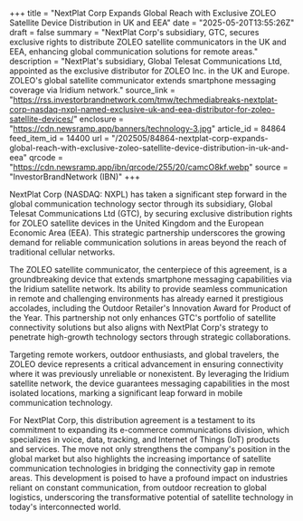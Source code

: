 +++
title = "NextPlat Corp Expands Global Reach with Exclusive ZOLEO Satellite Device Distribution in UK and EEA"
date = "2025-05-20T13:55:26Z"
draft = false
summary = "NextPlat Corp's subsidiary, GTC, secures exclusive rights to distribute ZOLEO satellite communicators in the UK and EEA, enhancing global communication solutions for remote areas."
description = "NextPlat's subsidiary, Global Telesat Communications Ltd, appointed as the exclusive distributor for ZOLEO Inc. in the UK and Europe. ZOLEO's global satellite communicator extends smartphone messaging coverage via Iridium network."
source_link = "https://rss.investorbrandnetwork.com/tmw/techmediabreaks-nextplat-corp-nasdaq-nxpl-named-exclusive-uk-and-eea-distributor-for-zoleo-satellite-devices/"
enclosure = "https://cdn.newsramp.app/banners/technology-3.jpg"
article_id = 84864
feed_item_id = 14400
url = "/202505/84864-nextplat-corp-expands-global-reach-with-exclusive-zoleo-satellite-device-distribution-in-uk-and-eea"
qrcode = "https://cdn.newsramp.app/ibn/qrcode/255/20/camcO8kf.webp"
source = "InvestorBrandNetwork (IBN)"
+++

<p>NextPlat Corp (NASDAQ: NXPL) has taken a significant step forward in the global communication technology sector through its subsidiary, Global Telesat Communications Ltd (GTC), by securing exclusive distribution rights for ZOLEO satellite devices in the United Kingdom and the European Economic Area (EEA). This strategic partnership underscores the growing demand for reliable communication solutions in areas beyond the reach of traditional cellular networks.</p><p>The ZOLEO satellite communicator, the centerpiece of this agreement, is a groundbreaking device that extends smartphone messaging capabilities via the Iridium satellite network. Its ability to provide seamless communication in remote and challenging environments has already earned it prestigious accolades, including the Outdoor Retailer's Innovation Award for Product of the Year. This partnership not only enhances GTC's portfolio of satellite connectivity solutions but also aligns with NextPlat Corp's strategy to penetrate high-growth technology sectors through strategic collaborations.</p><p>Targeting remote workers, outdoor enthusiasts, and global travelers, the ZOLEO device represents a critical advancement in ensuring connectivity where it was previously unreliable or nonexistent. By leveraging the Iridium satellite network, the device guarantees messaging capabilities in the most isolated locations, marking a significant leap forward in mobile communication technology.</p><p>For NextPlat Corp, this distribution agreement is a testament to its commitment to expanding its e-commerce communications division, which specializes in voice, data, tracking, and Internet of Things (IoT) products and services. The move not only strengthens the company's position in the global market but also highlights the increasing importance of satellite communication technologies in bridging the connectivity gap in remote areas. This development is poised to have a profound impact on industries reliant on constant communication, from outdoor recreation to global logistics, underscoring the transformative potential of satellite technology in today's interconnected world.</p>